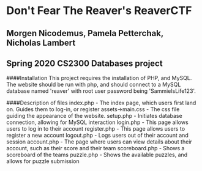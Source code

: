 # Don't Fear The Reaver's ReaverCTF
## Morgen Nicodemus, Pamela Petterchak, Nicholas Lambert
## Spring 2020 CS2300 Databases project

####Installation
This project requires the installation of PHP, and MySQL.
The website should be run with php, and should connect to a MySQL database named 'reaver' with root user password being 'SammieIsLife123'.

####Description of files
index.php - The index page, which users first land on. Guides them to log-in, or register
assets->main.css - The css file guiding the appearance of the website.
setup.php - Initiates database connection, allowing for MySQL interaction
login.php - This page allows users to log in to their account
register.php - This page allows users to register a new account
logout.php - Logs users out of their account and session
account.php - The page where users can view details about their account, such as their score and their team
scoreboard.php - Shows a scoreboard of the teams
puzzle.php - Shows the available puzzles, and allows for puzzle submission
